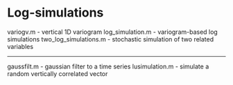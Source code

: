 # Log-simulations
variogv.m - vertical 1D variogram
log_simulation.m - variogram-based log simulations
two_log_simulations.m - stochastic simulation of two related variables
___________
gaussfilt.m - gaussian filter to a time series
lusimulation.m - simulate a random vertically correlated vector
